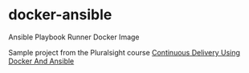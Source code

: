 # docker-ansible
Ansible Playbook Runner Docker Image

Sample project from the Pluralsight course [Continuous Delivery Using Docker And Ansible](https://app.pluralsight.com/library/courses/docker-ansible-continuous-delivery/table-of-contents)
